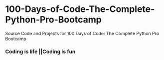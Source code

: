 # 100-Days-of-Code-The-Complete-Python-Pro-Bootcamp
Source Code and Projects for 100 Days of Code: The Complete Python Pro Bootcamp
### Coding is life ||Coding is fun ###